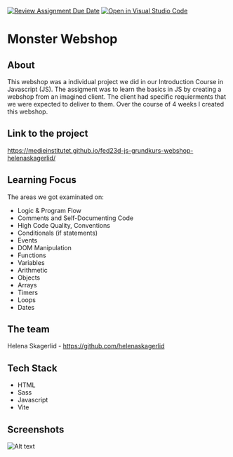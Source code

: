 [![Review Assignment Due Date](https://classroom.github.com/assets/deadline-readme-button-24ddc0f5d75046c5622901739e7c5dd533143b0c8e959d652212380cedb1ea36.svg)](https://classroom.github.com/a/lVSydX1g)
[![Open in Visual Studio Code](https://classroom.github.com/assets/open-in-vscode-718a45dd9cf7e7f842a935f5ebbe5719a5e09af4491e668f4dbf3b35d5cca122.svg)](https://classroom.github.com/online_ide?assignment_repo_id=12877967&assignment_repo_type=AssignmentRepo)

# Monster Webshop

## About 

This webshop was a individual project we did in our Introduction Course in Javascript (JS). The assigment was to learn the basics in JS by creating a webshop from an imagined client. The client had specific requierments that we were expected to deliver to them. Over the course of 4 weeks I created this webshop.

## Link to the project

https://medieinstitutet.github.io/fed23d-js-grundkurs-webshop-helenaskagerlid/

## Learning Focus

The areas we got examinated on:

- Logic & Program Flow
- Comments and Self-Documenting Code
- High Code Quality, Conventions
- Conditionals (if statements)
- Events
- DOM Manipulation
- Functions
- Variables
- Arithmetic
- Objects
- Arrays
- Timers
- Loops
- Dates

## The team

Helena Skagerlid - https://github.com/helenaskagerlid

## Tech Stack

- HTML
- Sass
- Javascript
- Vite

## Screenshots 
![Alt text](<Screenshot (231).png>)

